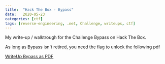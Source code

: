 ```yaml
---
title:  "Hack The Box - Bypass"
date:   2020-05-23
categories: [ctf]
tags: [reverse-engineering, .net, Challenge, writeups, ctf]
---
```

My write-up / walktrough for the Challenge Bypass on Hack The Box.

As long as Bypass isn't retired, you need the flag to unlock the following pdf

[WriteUp Bypass as PDF](https://www.dropbox.com/s/8f9a2oqba12ov9n/2020-05-23-hack-the-box-bypass.pdf?dl=1)